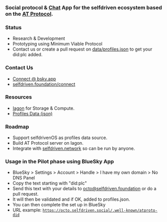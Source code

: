 ### Social protocol & [Chat](/chat) App for the selfdriven ecosystem based on the [AT Protocol](https://atproto.com).

### Status
- Research & Development
- Prototyping using Minimum Viable Protocol
- Contact us or create a pull request on [data/profiles.json](/data/profiles.json) to get your did:plc added.

### Contact Us
- [Connect @ bsky.app](https://bsky.app/profile/markbyers.selfdriven.social)
- [selfdriven.foundation/connect](https://selfdriven.foundation/connect)

### Resources
- [Iagon](https://iagon.com) for Storage & Compute.
- [Profiles Data (json)](https://raw.githubusercontent.com/selfdriven-foundation/selfdriven-social/main/data/profiles.json)

### Roadmap
- Support selfdrivenOS as profiles data source.
- Build AT Protocol server on Iagon.
- Integrate with [selfdriven.network](https://selfdriven.tech/network) so can be run by anyone.

### Usage in the Pilot phase using BlueSky App
- BlueSky > Settings > Account > Handle > I have my own domain > No DNS Panel
- Copy the text starting with "did:plc"
- Send this text with your details to octo@selfdriven.foundation or do a pull request.
- It will then be validated and if OK, added to profiles.json.
- You can then complete the set up in BlueSky
- URL example: <code>https://octo.selfdriven.social/.well-known/atproto-did</code>